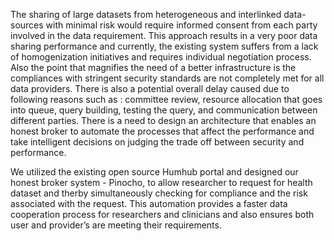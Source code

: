 The sharing of large datasets from heterogeneous and interlinked data-sources with minimal risk would require informed consent from each party involved in the data requirement. This approach results in a very poor data sharing performance and currently, the existing system suffers from a lack of homogenization initiatives and requires individual negotiation process. Also the point that magnifies the need of a better infrastructure is the compliances with stringent security standards are not completely met for all data providers.
There is also a potential overall delay caused due to following reasons such as : committee review, resource allocation that goes into queue, query building, testing the query, and communication between different parties.
There is a need to design an architecture that enables an honest broker to automate the processes that affect the performance and take intelligent decisions on judging the trade off between security and performance. 

We utilized the existing open source Humhub portal and designed our honest broker system - Pinocho, to allow researcher to request for health dataset and therby simultaneously checking for compliance and the risk associated with the request.
This automation provides a faster data cooperation process for researchers and clinicians and also ensures both user and provider’s are meeting their requirements.
